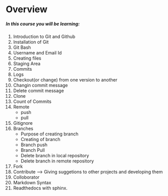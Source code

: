 # Overview <br>

##### In this course you will be learning:

1. Introduction to Git and Github
2. Installation of Git
3. Git Bash
4. Username and Email Id
5. Creating files
6. Staging Area
7. Commits
8. Logs
9. Checkout(or change) from one version to another
10. Changin commit message
11. Delete commit message
12. Clone
13. Count of Commits
14. Remote
	* push
	* pull
15. Gitignore
16. Branches
	* Purpose of creating branch
	* Creating of branch
	* Branch push
	* Branch Pull
	* Delete branch in local repository
	* Delete branch in remote repository
17. Fork
18. Contribute -->  Giving suggetions to other projects and developing them
19. Colloborator
20. Markdown Syntax
21. Readthedocs with sphinx.
